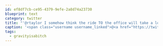 ```yaml
---
id: ef8df7cb-ce95-4379-9efe-2a8d74a23730
blueprint: text
category: twitter
title: "'@rtaylor I somehow think the ride TO the office will take a lot less time than FROM the office. :) #gravityisabitch"
caption: '<span class="username username_linked">@<a href="https://twitter.com/rtaylor" title="Elon Musk">rtaylor</a></span> I somehow think the ride TO the office will take a lot less time than FROM the office. :) <span class="hashtag hashtag_local">#<a href="http://tweettemp.darylchymko.ca/?tag=gravityisabitch">gravityisabitch</a>'
tags:
  - gravityisabitch
---
```

